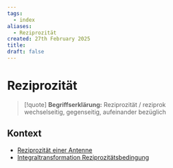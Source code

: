 ```yaml
---
tags:
  - index
aliases:
  - Reziprozität
created: 27th February 2025
title: 
draft: false
---
```


# Reziprozität

> [!quote] **Begriffserklärung:** Reziprozität / reziprok  
> wechselseitig, gegenseitig, aufeinander bezüglich
> 


## Kontext

- [Reziprozität einer Antenne](Antenne.md)
- [Integraltransformation Reziprozitätsbedingung](../Systemtheorie/Integraltransformation.md#Reziprozitätsbedingung)